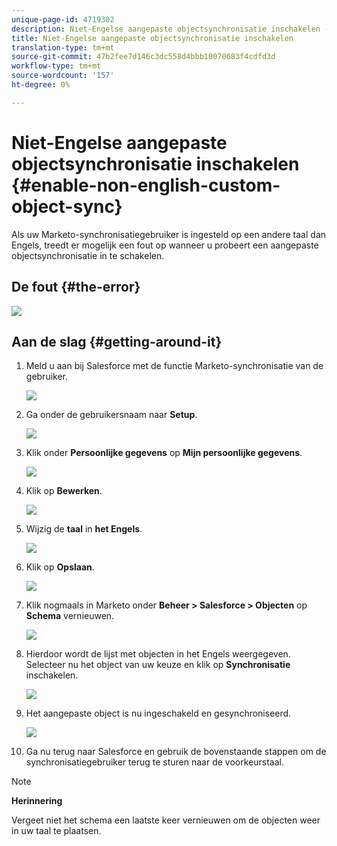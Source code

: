 ```yaml
---
unique-page-id: 4719302
description: Niet-Engelse aangepaste objectsynchronisatie inschakelen - Marketo Docs - Productdocumentatie
title: Niet-Engelse aangepaste objectsynchronisatie inschakelen
translation-type: tm+mt
source-git-commit: 47b2fee7d146c3dc558d4bbb10070683f4cdfd3d
workflow-type: tm+mt
source-wordcount: '157'
ht-degree: 0%

---
```



# Niet-Engelse aangepaste objectsynchronisatie inschakelen {#enable-non-english-custom-object-sync}

Als uw Marketo-synchronisatiegebruiker is ingesteld op een andere taal dan Engels, treedt er mogelijk een fout op wanneer u probeert een aangepaste objectsynchronisatie in te schakelen.

## De fout {#the-error}

![](assets/image2014-12-10-13-3a17-3a51.png)

## Aan de slag {#getting-around-it}

1. Meld u aan bij Salesforce met de functie Marketo-synchronisatie van de gebruiker.

   ![](assets/image2014-12-10-13-3a18-3a1.png)

1. Ga onder de gebruikersnaam naar **Setup**.

   ![](assets/image2014-12-10-13-3a18-3a11.png)

1. Klik onder **Persoonlijke gegevens** op **Mijn persoonlijke gegevens**.

   ![](assets/image2014-12-10-13-3a18-3a22.png)

1. Klik op **Bewerken**.

   ![](assets/image2014-12-10-13-3a18-3a32.png)

1. Wijzig de **taal** in **het Engels**.

   ![](assets/image2014-12-10-13-3a18-3a45.png)

1. Klik op **Opslaan**.

   ![](assets/image2014-12-10-13-3a18-3a55.png)

1. Klik nogmaals in Marketo onder **Beheer > Salesforce > Objecten** op **Schema** vernieuwen.

   ![](assets/image2014-12-10-13-3a19-3a6.png)

1. Hierdoor wordt de lijst met objecten in het Engels weergegeven. Selecteer nu het object van uw keuze en klik op **Synchronisatie** inschakelen.

   ![](assets/image2014-12-10-13-3a19-3a16.png)

1. Het aangepaste object is nu ingeschakeld en gesynchroniseerd.

   ![](assets/image2014-12-10-13-3a19-3a26.png)

1. Ga nu terug naar Salesforce en gebruik de bovenstaande stappen om de synchronisatiegebruiker terug te sturen naar de voorkeurstaal.

>[!NOTE]
>
>**Herinnering**
>
>Vergeet niet het schema een laatste keer vernieuwen om de objecten weer in uw taal te plaatsen.

